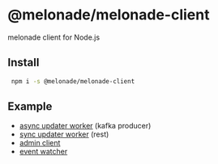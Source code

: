 # @melonade/melonade-client

melonade client for Node.js

## Install

```sh
 npm i -s @melonade/melonade-client
```

## Example

- [async updater worker](./src/example/worker.ts) (kafka producer)
- [sync updater worker](./src/example/worker.ts) (rest)
- [admin client](./src/example/admin.ts)
- [event watcher](./src/example/subscribe.ts)
